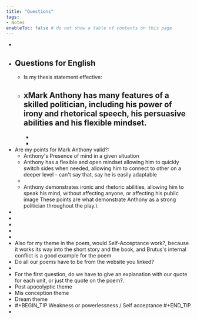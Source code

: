 ```yaml
---
title: "Questions"
tags:
- Notes
enableToc: false # do not show a table of contents on this page
---
```


- 
- ## Questions for English
	- Is my thesis statement effective:
	- xMark Anthony has many features of a skilled politician, including his power of irony and rhetorical speech, his persuasive abilities and his flexible mindset.
		-
		-
		-
- Are my points for Mark Anthony valid?:
	- Anthony's Presence of mind in a given situation
	- Anthony has a flexible and open mindset allowing him to quickly switch sides when needed, allowing him to connect to other on a deeper level - can't say that, say he is easily adaptable
	-
	- Anthony demonstrates ironic and rhetoric abilities, allowing him to speak his mind, without affecting anyone, or affecting his public image
	  These points are what demonstrate Anthony as a strong politician throughout the play.\
-
-
-
-
-
- Also for my theme in the poem, would Self-Acceptance work?, because it works its way into the short story and the book, and Brutus's internal conflict is a good example for the poem
- Do all our poems have to be from the website you linked?
-
- For the first question, do we have to give an explanation with our quote for each unit, or just the quote on the poem?.
- Post apocolyptic theme
- Mis conception theme
- Dream theme
- #+BEGIN_TIP
  Weakness or powerlessness / Self acceptance
  #+END_TIP
-
